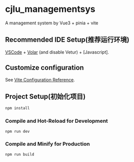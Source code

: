 # cjlu_managementsys

A management system by Vue3 + pinia + vite

## Recommended IDE Setup(推荐运行环境)

[VSCode](https://code.visualstudio.com/) + [Volar](https://marketplace.visualstudio.com/items?itemName=Vue.volar) (and disable Vetur) + [Javascript].

## Customize configuration

See [Vite Configuration Reference](https://vitejs.dev/config/).

## Project Setup(初始化项目)

```sh
npm install
```

### Compile and Hot-Reload for Development

```sh
npm run dev
```

### Compile and Minify for Production

```sh
npm run build
```
